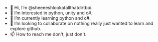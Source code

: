 - 👋 Hi, I’m @sheeeeshlookatallthatdirtboi.
- 👀 I’m interested in python, unity and c#.
- 🌱 I’m currently learning python and c#.
- 💞️ I’m looking to collaborate on nothing really just wanted to learn and explore github.
- 📫 How to reach me don't, just don't.

<!---
sheeeeshlookatallthatdirtboi/sheeeeshlookatallthatdirtboi is a ✨ special ✨ repository because its `README.md` (this file) appears on your GitHub profile.
You can click the Preview link to take a look at your changes.
--->
